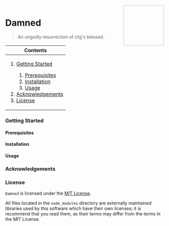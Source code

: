 <img height="128px" width="128px" align="right" />

# Damned

> An ungodly resurrection of chjj's blessed.

<table>
	<thead>
		<tr>
			<th align="center"><strong>Contents</strong></th>
		</tr>
	</thead>
	<tbody>
		<tr>
			<td>
				<ol>
					<li><a href="#getting-started">Getting Started</a></li>
					<ol>
						<li><a href="#prerequisites">Prerequisites</a></li>
						<li><a href="#installation">Installation</a></li>
						<li><a href="#usage">Usage</a></li>
					</ol>
					<li><a href="#acknowledgements">Acknowledgements</a></li>
					<li><a href="#license">License</a></li>
				</ol>
			</td>
		</tr>
	</tbody>
</table>

### Getting Started

#### Prerequisites

#### Installation

#### Usage

### Acknowledgements

### License

`Damned` is licensed under the [MIT License](https://github.com/brianjenkins94/damned/blob/master/LICENSE).

All files located in the `node_modules` directory are externally maintained libraries used by this software which have their own licenses; it is recommend that you read them, as their terms may differ from the terms in the MIT License.
